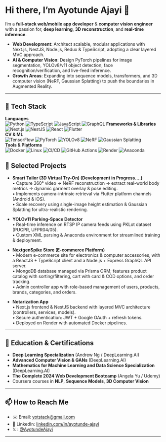 # Hi there, I’m Ayotunde Ajayi 👋
I’m a **full-stack web/mobile app developer** & **computer vision engineer** with a passion for, **deep learning**, **3D reconstruction**, and **real-time inference**.

- **Web Development**: Architect scalable, modular applications with Next.js, NestJS, Node.js, Redux & TypeScript, adopting a clear layered MVC approach.  
- **AI & Computer Vision**: Design PyTorch pipelines for image segmentation, YOLOv8/v11 object detection, face recognition/verification, and live-feed inference.  
- **Growth Areas**: Expanding into sequence models, transformers, and 3D computer vision (NeRF, Gaussian Splatting) to push the boundaries in Augmented Reality.

---

## 🚀 Tech Stack
**Languages**  
![Python](https://img.shields.io/badge/-Python-3776AB?logo=python&logoColor=white)  ![TypeScript](https://img.shields.io/badge/-TypeScript-3178C6?logo=typescript&logoColor=white)  ![JavaScript](https://img.shields.io/badge/-JavaScript-F7DF1E?logo=javascript&logoColor=black)  ![GraphQL](https://img.shields.io/badge/-GraphQL-E10098?logo=graphql&logoColor=white)
**Frameworks & Libraries**  
![Next.js](https://img.shields.io/badge/-Next.js-000000?logo=next.js&logoColor=white)  ![NestJS](https://img.shields.io/badge/-NestJS-E0234E?logo=nestjs&logoColor=white)  ![React](https://img.shields.io/badge/-React-61DAFB?logo=react&logoColor=black)  ![Flutter](https://img.shields.io/badge/-Flutter-02569B?logo=flutter&logoColor=white)  
**CV & ML**  
![TensorFlow](https://img.shields.io/badge/-TensorFlow-FF6F00?logo=tensorflow&logoColor=white)  ![PyTorch](https://img.shields.io/badge/-PyTorch-EE4C2C?logo=pytorch&logoColor=white)  ![YOLOv8](https://img.shields.io/badge/-YOLOv8-000000)  ![NeRF](https://img.shields.io/badge/-NeRF-4B8BBE)  ![Gaussian Splatting](https://img.shields.io/badge/-Gaussian%20Splatting-9B4F96)  
**Tools & Platforms**  
![Docker](https://img.shields.io/badge/-Docker-2496ED?logo=docker&logoColor=white) ![Linux](https://img.shields.io/badge/-Linux-FCC624?logo=linux&logoColor=black)  ![CI/CD](https://img.shields.io/badge/-CI%2FCD-6A4C93)  ![GitHub Actions](https://img.shields.io/badge/-GitHub_Actions-2088FF?logo=github-actions&logoColor=white)  ![Render](https://img.shields.io/badge/-Render-424242?logo=render&logoColor=white)  ![Anaconda](https://img.shields.io/badge/-Anaconda-44A833?logo=anaconda&logoColor=white)  

## 📂 Selected Projects
  - **Smart Tailor (3D Virtual Try-On) (Development in Progress....)**  
  • Capture 360° video → NeRF reconstruction → extract real-world body metrics → dynamic garment overlay & pose editing.  
  • Implements camera-intrinsic retrieval via Flutter platform channels (Android & iOS).  
  • Scale recovery using single-image height estimation & Gaussian Splatting for ultra-realistic rendering.

  - **YOLOv11 Parking-Space Detector**  
  • Real-time inference on RTSP IP camera feeds using PKLot dataset (PUCPR, UFPR04/05).  
  • Custom XML parsing & Anaconda environment for streamlined training & deployment.

  - **NextgenSpike Store (E-commerce Platform)**  
  • Modern e-commerce site for electronics & computer accessories, with a ReactJS + TypeScript client and a Node.js + Express GraphQL API server.  
  • MongoDB database managed via Prisma ORM; features product catalog with sorting/filtering, cart with card & COD options, and order tracking.  
  • Admin controller app with role-based management of users, products, brands, categories, and orders.  

  - **Notarization App**  
  • Next.js frontend & NestJS backend with layered MVC architecture (controllers, services, models).  
  • Secure authentication: JWT + Google OAuth + refresh tokens.  
  • Deployed on Render with automated Docker pipelines.
---

## 🧠 Education & Certifications

- **Deep Learning Specialization** (Andrew Ng / DeepLearning.AI)  
- **Advanced Computer Vision & GANs** (DeepLearning.AI)
- **Mathematics for Machine Learning and Data Science Specialization** (DeepLearning.AI)
- **The Complete 2024 Web Development Bootcamp** (Angela Yu / Udemy)
- Coursera courses in **NLP**, **Sequence Models**, **3D Computer Vision**
---

## 📫 How to Reach Me

- ✉️ Email: yotstack@gmail.com  
- 🔗 LinkedIn: [linkedin.com/in/ayotunde-ajayi](https://linkedin.com/in/yotstack)  
- 𝕏 : [@AyotundeAjayi](https://x.com/__yotstack)
---
